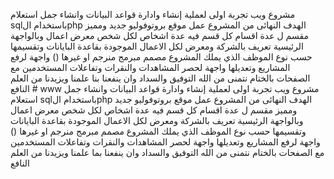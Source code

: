 
مشروع ويب 
تجربة اولى لعملية إنشاء وادارة قواعد البيانات وانشاء  جمل استعلام sqlباستخدام الphp
الهدف النهائى من المشروع عمل موقع بروتوفوليو جديد ومميز مقسم ل عدة اقسام كل قسم فيه عدة اشخاص 
لكل شخص معرض اعمال 
وبالواجهة الرئيسية تعريف بالشركة ومعرض لكل الاعمال الموجودة بقاعدة البايانات وتقسيمها حسب نوع الموظف الذي يملك المشروع مصمم مبرمج منرجم او غيرها 
()
واجهة لرفع المشاريع وتعديلها 
واجهة لحصر المشاهدات والنقرات وتفاعلات المستخدمين مع الصفحات 
بالختام نتمنى من الله التوفيق والسداد وان ينفعنا بنا علمنا ويزيدنا من العلم النافع # www
مشروع ويب 
تجربة اولى لعملية إنشاء وادارة قواعد البيانات وانشاء  جمل استعلام sqlباستخدام الphp
الهدف النهائى من المشروع عمل موقع بروتوفوليو جديد ومميز مقسم ل عدة اقسام كل قسم فيه عدة اشخاص 
لكل شخص معرض اعمال 
وبالواجهة الرئيسية تعريف بالشركة ومعرض لكل الاعمال الموجودة بقاعدة البايانات وتقسيمها حسب نوع الموظف الذي يملك المشروع مصمم مبرمج منرجم او غيرها 
()
واجهة لرفع المشاريع وتعديلها 
واجهة لحصر المشاهدات والنقرات وتفاعلات المستخدمين مع الصفحات 
بالختام نتمنى من الله التوفيق والسداد وان ينفعنا بما علمنا ويزيدنا من العلم النافع 
